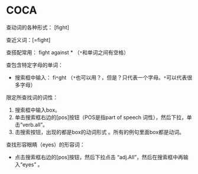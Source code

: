 # COCA

查动词的各种形式： [fight]    

查近义词：[=fight] 

查搭配常用： fight against * （`*`和单词之间有空格）  

查包含特定字母的单词：

* 搜索框中输入： fi`*`ght （`*`也可以用？，但是？只代表一个字母。`*`可以代表很多字母） 

限定所查找词的词性：

1. 搜索框中输入box。
2. 单击搜索框右边的[pos]按钮（POS是指part of speech 词性），然后下拉，单击”verb.all”。
3. 击搜索按钮，出现的都是box的动词形式 。所有的例句里面box都是动词。

查找形容眼睛（eyes）的形容词：

* 点击搜索框右边的[pos]按钮，然后下拉点击 “adj.All”，然后在搜索框中再输入“eyes”  。

